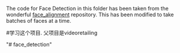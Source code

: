 The code for Face Detection in this folder has been taken from the wonderful [face_alignment](https://github.com/1adrianb/face-alignment) repository. This has been modified to take batches of faces at a time. 


#学习这个项目. 父项目是videoretailing


"# face_detection" 
